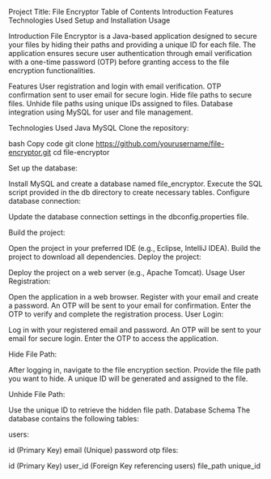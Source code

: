 Project Title: File Encryptor
Table of Contents
Introduction
Features
Technologies Used
Setup and Installation
Usage

Introduction
File Encryptor is a Java-based application designed to secure your files by hiding their paths and providing a unique ID for each file. The application ensures secure user authentication through email verification with a one-time password (OTP) before granting access to the file encryption functionalities.

Features
User registration and login with email verification.
OTP confirmation sent to user email for secure login.
Hide file paths to secure files.
Unhide file paths using unique IDs assigned to files.
Database integration using MySQL for user and file management.

Technologies Used
Java
MySQL
Clone the repository:

bash
Copy code
git clone https://github.com/yourusername/file-encryptor.git
cd file-encryptor

Set up the database:

Install MySQL and create a database named file_encryptor.
Execute the SQL script provided in the db directory to create necessary tables.
Configure database connection:

Update the database connection settings in the dbconfig.properties file.

Build the project:

Open the project in your preferred IDE (e.g., Eclipse, IntelliJ IDEA).
Build the project to download all dependencies.
Deploy the project:

Deploy the project on a web server (e.g., Apache Tomcat).
Usage
User Registration:

Open the application in a web browser.
Register with your email and create a password.
An OTP will be sent to your email for confirmation.
Enter the OTP to verify and complete the registration process.
User Login:

Log in with your registered email and password.
An OTP will be sent to your email for secure login.
Enter the OTP to access the application.

Hide File Path:

After logging in, navigate to the file encryption section.
Provide the file path you want to hide.
A unique ID will be generated and assigned to the file.

Unhide File Path:

Use the unique ID to retrieve the hidden file path.
Database Schema
The database contains the following tables:

users:

id (Primary Key)
email (Unique)
password
otp
files:

id (Primary Key)
user_id (Foreign Key referencing users)
file_path
unique_id

